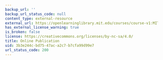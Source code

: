 ```yaml
---
backup_url: ''
backup_url_status_code: null
content_type: external-resource
external_url: https://openlearninglibrary.mit.edu/courses/course-v1:MITx+11.405x+2T2020/about
has_external_license_warning: true
is_broken: false
license: https://creativecommons.org/licenses/by-nc-sa/4.0/
title: Online Publication
uid: 3b3e244c-bd75-47ac-a2c7-b7cfa99d99e7
url_status_code: 200
---
```

